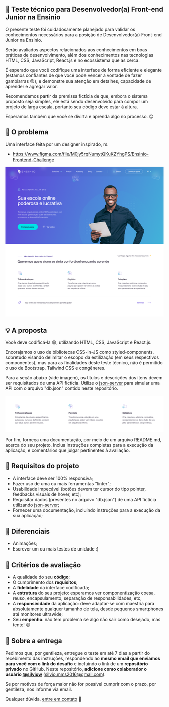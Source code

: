 ## :rocket: Teste técnico para Desenvolvedor(a) Front-end Junior na Ensinio

O presente teste foi cuidadosamente planejado para validar os conhecimentos necessários para a posição de Desenvolvedor(a) Front-end Junior na Ensinio.

Serão avaliados aspectos relacionados aos conhecimentos em boas práticas de desenvolvimento, além dos conhecimentos nas tecnologias HTML, CSS, JavaScript, React.js e no ecossistema que as cerca.

É esperado que você codifique uma interface de forma eficiente e elegante (estamos confiantes de que você pode vencer a vontade de fazer gambiarras :stuck_out_tongue_winking_eye:), e demonstre sua atenção em detalhes, capacidade de aprender e agregar valor.

Recomendamos partir da premissa fictícia de que, embora o sistema proposto seja simples, ele está sendo desenvolvido para compor um projeto de larga escala, portanto seu código deve estar à altura.

Esperamos também que você se divirta e aprenda algo no processo. :blush:

## :eyes: O problema

Uma interface feita por um designer inspirado, rs.

- https://www.figma.com/file/M0jy5rqNumytQKuKZYhgPS/Ensinio-Frontend-Challenge

![Interface demo](interface-demo.png)

## :bulb: A proposta

Você deve codificá-la :smiley:, utilizando HTML, CSS, JavaScript e React.js.

Encorajamos o uso de bibliotecas CSS-in-JS como styled-components, sobretudo visando delimitar o escopo da estilização (em seus respectivos componentes), mas para as finalidades deste teste técnico, não é permitido o uso de Bootstrap, Tailwind CSS e congêneres.

Para a seção abaixo (vide imagem), os títulos e descrições dos itens devem ser requisitados de uma API fictícia. Utilize o [json-server](https://github.com/typicode/json-server) para simular uma API com o arquivo "db.json" contido neste repositório.

![Section demo](dynamic-section.png)

Por fim, forneça uma documentação, por meio de um arquivo README.md, acerca do seu projeto. Inclua instruções completas para a execução da aplicação, e comentários que julgar pertinentes à avaliação.

## :dart: Requisitos do projeto

- A interface deve ser 100% responsiva;
- Fazer uso de uma ou mais ferramentas "linter";
- Usabilidade impecável (botões devem ter cursor do tipo pointer, feedbacks visuais de hover, etc);
- Requisitar dados (presentes no arquivo "db.json") de uma API fictícia utilizando [json-server](https://github.com/typicode/json-server);
- Fornecer uma documentação, incluindo instruções para a execução da sua aplicação;

## :clap: Diferenciais

- Animações;
- Escrever um ou mais testes de unidade :)

## :page_facing_up: Critérios de avaliação

- A qualidade do seu **código**;
- O cumprimento dos **requisitos**;
- A **fidelidade** da interface codificada;
- A **estrutura** do seu projeto: esperamos ver componentização coesa, reuso, encapsulamento, separação de responsabilidades, etc;
- A **responsividade** da aplicação: deve adaptar-se com maestria para absolutamente qualquer tamanho de tela, desde pequenos smartphones até monitores ultrawide;
- Seu **empenho**: não tem problema se algo não sair como desejado, mas tente! :blush:

## :email: Sobre a entrega

Pedimos que, por gentileza, entregue o teste em até 7 dias a partir do recebimento das instruções, respondendo ao **mesmo email que enviamos para você com o link do desafio** e incluindo o link de um **repositório privado** no GitHub. Neste repositório, **adicione como colaborador o usuário [@silviow](https://github.com/silviow)** (silvio.mms2016@gmail.com).

Se por motivos de força maior não for possível cumprir com o prazo, por gentileza, nos informe via email. 

Qualquer dúvida, [entre em contato](https://www.linkedin.com/in/silviow/) :muscle:
